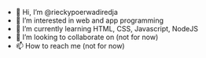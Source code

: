 - 👋 Hi, I’m @rieckypoerwadiredja
- 👀 I’m interested in web and app programming 
- 🌱 I’m currently learning HTML, CSS, Javascript, NodeJS
- 💞️ I’m looking to collaborate on (not for now)
- 📫 How to reach me (not for now)

<!---
rieckypoerwadiredja/rieckypoerwadiredja is a ✨ special ✨ repository because its `README.md` (this file) appears on your GitHub profile.
You can click the Preview link to take a look at your changes.
--->

